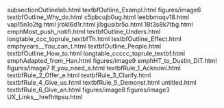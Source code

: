subsectionOutlinelab.html
textbfOutline_Exampl.html
figures/image6
textbfOutline_Why_do.html
c5pbcujb0ug.html
leebbmoqv18.html
vap15n1o2tg.html
jrbkl6d1r.html
jlbgusibr5o.html
18t3s8k7tbg.html
emphMost_push_notifi.html
textbfOutline_Unders.html
longtable_ccc_toprule_textbfTh.html
textbfOutline_Effect.html
emphyears__You_can_t.html
textbfOutline_People.html
textbfOutline_How_to.html
longtable_ccccc_toprule_textbf.html
emphAdapted_from_Han.html
figures/image9
emphHT_to_Dustin_DiT.html
figures/image7
If_you_need_a.html
textbfRule_1_Acknowl.html
textbfRule_2_Offer_e.html
textbfRule_3_Clarify.html
textbfRule_4_Give_us.html
textbfRule_5_Demonst.html
untitled.html
textbfRule_6_Give_an.html
figures/image8
figures/image3
UX_Links__hrefhttpsu.html